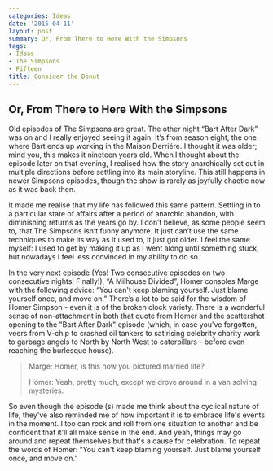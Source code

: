 ```yaml
---
categories: Ideas
date: '2015-04-11'
layout: post
summary: Or, From There to Here With the Simpsons
tags:
- Ideas
- The Simpsons
- Fifteen
title: Consider the Donut
---
```


## Or, From There to Here With the Simpsons

Old episodes of The Simpsons are great. The other night “Bart After Dark” was on and I really enjoyed seeing it again. It’s from season eight, the one where Bart ends up working in the Maison Derriére. I thought it was older; mind you, this makes it nineteen years old. When I thought about the episode later on that evening, I realised how the story anarchically set out in multiple directions before settling into its main storyline. This still happens in newer Simpsons episodes, though the show is rarely as joyfully chaotic now as it was back then.

It made me realise that my life has followed this same pattern. Settling in to a particular state of affairs after a period of anarchic abandon, with diminishing returns as the years go by. I don’t believe, as some people seem to, that The Simpsons isn’t funny anymore. It just can’t use the same techniques to make its way as it used to, it just got older. I feel the same myself: I used to get by making it up as I went along until something stuck, but nowadays I feel less convinced in my ability to do so.

In the very next episode (Yes! Two consecutive episodes on two consecutive nights! Finally!), “A Milhouse Divided”, Homer consoles Marge with the following advice: “You can't keep blaming yourself. Just blame yourself once, and move on.” There’s a lot to be said for the wisdom of Homer Simpson - even it is of the broken clock variety. There is a wonderful sense of non-attachment in both that quote from Homer and the scattershot opening to the "Bart After Dark" episode (which, in case you've forgotten, veers from V-chip to crashed oil tankers to satirising celebrity charity work to garbage angels to North by North West to caterpillars - before even reaching the burlesque house).

> Marge: Homer, is this how you pictured married life?
>
> Homer: Yeah, pretty much, except we drove around in a van solving mysteries.

So even though the episode (s) made me think about the cyclical nature of life, they've also reminded me of how important it is to embrace life's events in the moment. I too can rock and roll from one situation to another and be confident that it'll all make sense in the end. And yeah, things may go around and repeat themselves but that's a cause for celebration. To repeat the words of Homer: “You can't keep blaming yourself. Just blame yourself once, and move on.”